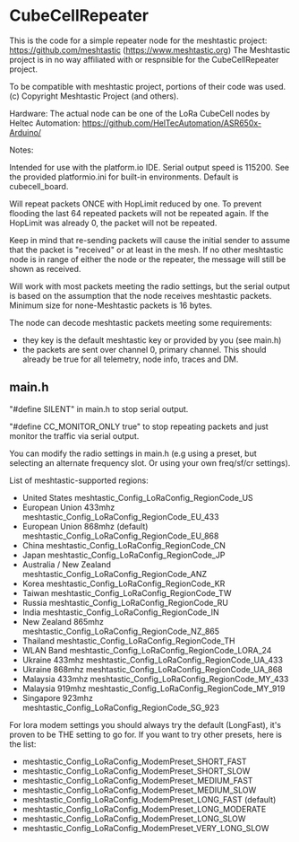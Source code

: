 # CubeCellRepeater

This is the code for a simple repeater node for the meshtastic project: https://github.com/meshtastic (https://www.meshtastic.org)
The Meshtastic project is in no way affiliated with or respnsible for the CubeCellRepeater project.

To be compatible with meshtastic project, portions of their code was used.
(c) Copyright Meshtastic Project (and others).

Hardware:
The actual node can be one of the LoRa CubeCell nodes by Heltec Automation: https://github.com/HelTecAutomation/ASR650x-Arduino/

Notes:

Intended for use with the platform.io IDE. Serial output speed is 115200.
See the provided platformio.ini for built-in environments. Default is cubecell_board.

Will repeat packets ONCE with HopLimit reduced by one. To prevent flooding the last 64 repeated packets will not be repeated again.
If the HopLimit was already 0, the packet will not be repeated.

Keep in mind that re-sending packets will cause the initial sender to assume that the packet is "received" or at least in the mesh.
If no other meshtastic node is in range of either the node or the repeater, the message will still be shown as received. 

Will work with most packets meeting the radio settings, but the serial output is based on the assumption that the node receives meshtastic packets.
Minimum size for none-Meshtastic packets is 16 bytes.

The node can decode meshtastic packets meeting some requirements:
- they key is the default meshtastic key or provided by you (see main.h)
- the packets are sent over channel 0, primary channel. This should already be true for all telemetry, node info, traces and DM.

## main.h
"#define SILENT" in main.h to stop serial output.

"#define CC_MONITOR_ONLY true" to stop repeating packets and just monitor the traffic via serial output.

You can modify the radio settings in main.h (e.g using a preset, but selecting an alternate frequency slot. Or using your own freq/sf/cr settings).

List of meshtastic-supported regions:

- United States meshtastic_Config_LoRaConfig_RegionCode_US
- European Union 433mhz meshtastic_Config_LoRaConfig_RegionCode_EU_433
- European Union 868mhz (default) meshtastic_Config_LoRaConfig_RegionCode_EU_868
- China meshtastic_Config_LoRaConfig_RegionCode_CN
- Japan meshtastic_Config_LoRaConfig_RegionCode_JP
- Australia / New Zealand meshtastic_Config_LoRaConfig_RegionCode_ANZ
- Korea meshtastic_Config_LoRaConfig_RegionCode_KR
- Taiwan meshtastic_Config_LoRaConfig_RegionCode_TW
- Russia meshtastic_Config_LoRaConfig_RegionCode_RU
- India meshtastic_Config_LoRaConfig_RegionCode_IN
- New Zealand 865mhz meshtastic_Config_LoRaConfig_RegionCode_NZ_865
- Thailand meshtastic_Config_LoRaConfig_RegionCode_TH
- WLAN Band meshtastic_Config_LoRaConfig_RegionCode_LORA_24
- Ukraine 433mhz meshtastic_Config_LoRaConfig_RegionCode_UA_433
- Ukraine 868mhz meshtastic_Config_LoRaConfig_RegionCode_UA_868
- Malaysia 433mhz meshtastic_Config_LoRaConfig_RegionCode_MY_433
- Malaysia 919mhz meshtastic_Config_LoRaConfig_RegionCode_MY_919
- Singapore 923mhz meshtastic_Config_LoRaConfig_RegionCode_SG_923

For lora modem settings you should always try the default (LongFast), it's proven to be THE setting to go for.
If you want to try other presets, here is the list:

- meshtastic_Config_LoRaConfig_ModemPreset_SHORT_FAST
- meshtastic_Config_LoRaConfig_ModemPreset_SHORT_SLOW
- meshtastic_Config_LoRaConfig_ModemPreset_MEDIUM_FAST
- meshtastic_Config_LoRaConfig_ModemPreset_MEDIUM_SLOW
- meshtastic_Config_LoRaConfig_ModemPreset_LONG_FAST      (default)
- meshtastic_Config_LoRaConfig_ModemPreset_LONG_MODERATE
- meshtastic_Config_LoRaConfig_ModemPreset_LONG_SLOW
- meshtastic_Config_LoRaConfig_ModemPreset_VERY_LONG_SLOW
